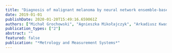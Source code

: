 ```yaml
---
title: "Diagnosis of malignant melanoma by neural network ensemble-based system utilising hand-crafted skin lesion features"
date: 2019-01-01
publishDate: 2020-01-20T15:49:16.659061Z
authors: ["Michał Grochowski", "Agnieszka Mikołajczyk", "Arkadiusz Kwasigroch"]
publication_types: ["2"]
abstract: ""
featured: false
publication: "*Metrology and Measurement Systems*"
---
```


